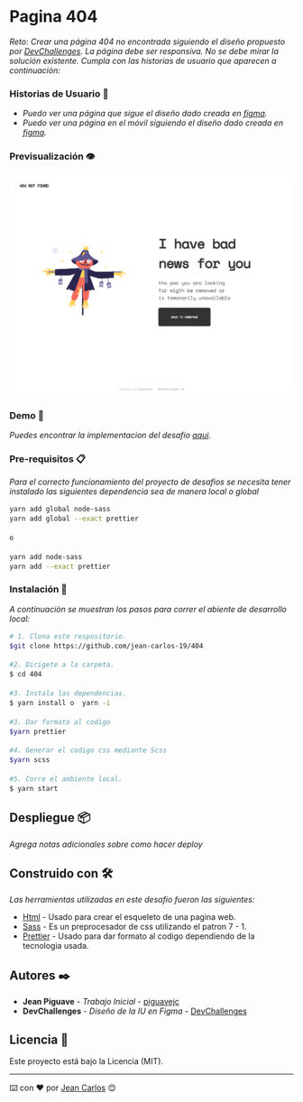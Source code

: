 # Pagina 404 

_Reto: Crear una página 404 no encontrada siguiendo el diseño propuesto por [DevChallenges](https://www.figma.com/file/QeKWLNhB13zDjJzqR22TKE). La página debe ser responsiva. No se debe mirar la solución existente. Cumpla con las historias de usuario que aparecen a continuación:_

### Historias de Usuario :man:
- _Puedo ver una página que sigue el diseño dado creada en [figma](https://www.figma.com/proto/QeKWLNhB13zDjJzqR22TKE/404-page-challenge?node-id=1%3A4&scaling=min-zoom&page-id=0%3A1)._
- _Puedo ver una página en el móvil siguiendo el diseño dado creada en [figma](https://www.figma.com/proto/QeKWLNhB13zDjJzqR22TKE/404-page-challenge?node-id=1%3A56&scaling=min-zoom&page-id=0%3A1)._

### Previsualización  :eye:
![imagen](https://github.com/jean-carlos-19/404/blob/master/capturas/escritorio.png)

### Demo :eyes:
_Puedes encontrar la implementacion del desafio [aqui](https://jc-404-not-found.onrender.com/)._

### Pre-requisitos 📋

_Para el correcto funcionamiento del proyecto de desafios se necesita tener instalado las siguientes dependencia sea de manera local o global_

```bash
yarn add global node-sass
yarn add global --exact prettier

o

yarn add node-sass
yarn add --exact prettier
```

### Instalación 🔧

_A continuación se muestran los pasos para correr el abiente de desarrollo local:_

```bash
# 1. Clona este respositorio.
$git clone https://github.com/jean-carlos-19/404

#2. Dirigete a la carpeta. 
$ cd 404

#3. Instala las dependencias.
$ yarn install o  yarn -i

#3. Dar formato al codigo 
$yarn prettier

#4. Generar el codigo css mediante Scss 
$yarn scss

#5. Corre el ambiente local.
$ yarn start
```

## Despliegue 📦

_Agrega notas adicionales sobre como hacer deploy_

## Construido con 🛠️

_Las herramientas utilizadas en este desafio fueron las siguientes:_

* [Html](https://developer.mozilla.org/es/docs/Web/HTML/Reference) - Usado para crear el esqueleto de una pagina web.
* [Sass](https://sass-lang.com/guide) - Es un preprocesador de css utilizando el patron 7 - 1.
* [Prettier](https://prettier.io/docs/en/index.html) - Usado para dar formato al codigo dependiendo de la tecnologia usada.


## Autores ✒️

* **Jean Piguave** - *Trabajo Inicial* - [piguavejc](https://devchallenges.io/portfolio/jean-carlos-19)
* **DevChallenges** - *Diseño de la IU en Figma* - [DevChallenges](https://devchallenges.io/)

## Licencia 📄

Este proyecto está bajo la Licencia (MIT).

---
⌨️ con ❤️ por [Jean Carlos](https://devchallenges.io/portfolio/jean-carlos-19) 😊

